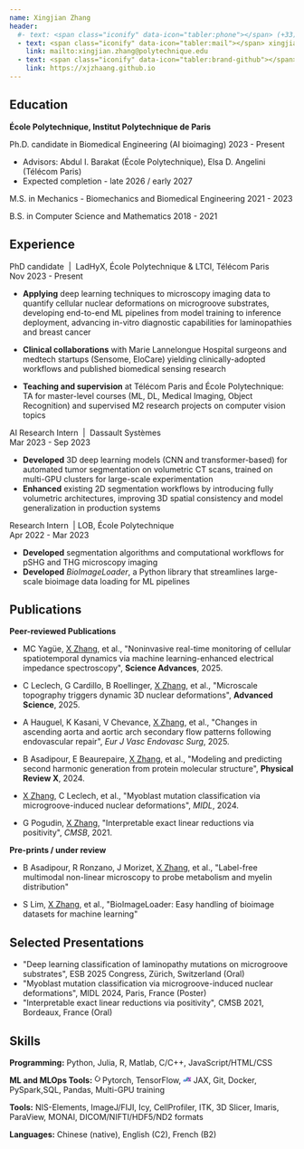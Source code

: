 ```yaml
---
name: Xingjian Zhang
header:
  #- text: <span class="iconify" data-icon="tabler:phone"></span> (+33) 663899163
  - text: <span class="iconify" data-icon="tabler:mail"></span> xingjian.zhang@melix.org
    link: mailto:xingjian.zhang@polytechnique.edu
  - text: <span class="iconify" data-icon="tabler:brand-github"></span>@xjzhaang
    link: https://xjzhaang.github.io
---
```


## Education
<strong class="job-title">École Polytechnique, Institut Polytechnique de Paris</strong>

Ph.D. candidate in Biomedical Engineering (AI bioimaging)
  <span class="date-right">2023 - Present</span></div>

- Advisors: Abdul I. Barakat (École Polytechnique), Elsa D. Angelini (Télécom Paris)
- Expected completion - late 2026 / early 2027

M.S. in Mechanics - Biomechanics and Biomedical Engineering
  <span class="date-right">2021 - 2023</span></div>

B.S. in Computer Science and Mathematics
  <span class="date-right">2018 - 2021</span></div>

## Experience

<div class="job-section">
<div class="job-header">
            <div class="job-title">PhD candidate <span style="font-weight: normal;">&nbsp;|&nbsp;</span> <span class="company-name"> LadHyX, École Polytechnique & LTCI, Télécom Paris</span></div>
            <span class="date-right">Nov 2023 - Present</span>
 </div>

- **Applying** deep learning techniques to microscopy imaging data to quantify cellular nuclear deformations on microgroove substrates, developing end-to-end ML pipelines from model training to inference deployment, advancing in-vitro diagnostic capabilities for laminopathies and breast cancer

- **Clinical collaborations** with Marie Lannelongue Hospital surgeons and medtech startups (Sensome, EloCare) yielding clinically-adopted workflows and published biomedical sensing research

- **Teaching and supervision** at Télécom Paris and École Polytechnique: TA for master-level courses (ML, DL, Medical Imaging, Object Recognition) and supervised M2 research projects on computer vision topics
</div>

<div class="job-section">
    <div class="job-header">
        <div class="job-title">AI Research Intern <span style="font-weight: normal;">&nbsp;|&nbsp;</span> <span class="company-name">Dassault Systèmes</span></div>
        <span class="date-right">Mar 2023 - Sep 2023</span>
    </div>

- **Developed** 3D deep learning models (CNN and transformer-based) for automated tumor segmentation on volumetric CT scans, trained on multi-GPU clusters for large-scale experimentation
- **Enhanced** existing 2D segmentation workflows by introducing fully volumetric architectures, improving 3D spatial consistency and model generalization in production systems
</div>

<div class="job-section">
  <div class="job-header">
        <div class="job-title">Research Intern <span style="font-weight: normal;">&nbsp;|&nbsp;</span><span class="company-name">LOB, École Polytechnique </span></div>
        <span class="date-right">Apr 2022 - Mar 2023</span>
  </div>

- **Developed** segmentation algorithms and computational workflows for pSHG and THG microscopy imaging
- **Developed** <em>BioImageLoader</em>, a Python library that streamlines large-scale bioimage data loading for ML pipelines
</div>



## Publications

<div class="publications-section">

<strong class="job-title">Peer-reviewed Publications</strong>

- MC Yagüe, <u>X Zhang</u>, et al., "Noninvasive real-time monitoring of cellular spatiotemporal dynamics via machine learning-enhanced electrical impedance spectroscopy", <span class="conference"><strong>Science Advances</strong></span>, 2025.

- C Leclech, G Cardillo, B Roellinger, <u>X Zhang</u>, et al., "Microscale topography triggers dynamic 3D nuclear deformations", <span class="conference"><strong>Advanced Science</strong></span>, 2025.

- A Hauguel, K Kasani, V Chevance, <u>X Zhang</u>, et al., "Changes in ascending aorta and aortic arch secondary flow patterns following endovascular repair", <span class="conference"><em>Eur J Vasc Endovasc Surg</em></span>, 2025.

- B Asadipour, E Beaurepaire, <u>X Zhang</u>, et al., "Modeling and predicting second harmonic generation from protein molecular structure", <span class="conference"><strong>Physical Review X</strong></span>, 2024.

- <u>X Zhang</u>, C Leclech, et al., "Myoblast mutation classification via microgroove-induced nuclear deformations", <span class="conference"><em>MIDL</em></span>, 2024.

- G Pogudin, <u>X Zhang</u>, "Interpretable exact linear reductions via positivity", <span class="conference"><em>CMSB</em></span>, 2021.

<strong class="job-title">Pre-prints / under review</strong>

- B Asadipour, R Ronzano, J Morizet, <u>X Zhang</u>, et al., "Label-free multimodal non-linear microscopy to probe metabolism and myelin distribution"

- S Lim, <u>X Zhang</u>, et al., "BioImageLoader: Easy handling of bioimage datasets for machine learning"

</div>

<div class="publications-section">

## Selected Presentations

- "Deep learning classification of laminopathy mutations on microgroove substrates", <span class="conference">ESB 2025 Congress</span>, Zürich, Switzerland (Oral)
- "Myoblast mutation classification via microgroove-induced nuclear deformations", <span class="conference">MIDL 2024</span>, Paris, France (Poster)
- "Interpretable exact linear reductions via positivity", <span class="conference">CMSB 2021</span>, Bordeaux, France (Oral)

</div>

## Skills



**Programming:** <span class="iconify" data-icon="vscode-icons:file-type-python"></span>Python, <span class="iconify" data-icon="vscode-icons:file-type-julia"></span>Julia, <span class="iconify" data-icon="vscode-icons:file-type-r"></span>R, <span class="iconify" data-icon="vscode-icons:file-type-matlab"></span>Matlab, <span class="iconify" data-icon="vscode-icons:file-type-cpp"></span>C/C++, <span class="iconify" data-icon="vscode-icons:file-type-js"></span>JavaScript/HTML/CSS

**ML and MLOps Tools:** <svg xmlns="http://www.w3.org/2000/svg" width="1em" height="1em" viewBox="0 0 30 30" style="display: inline"><path fill="currentColor" d="M12.005 0L4.952 7.053a9.865 9.865 0 0 0 0 14.022a9.866 9.866 0 0 0 14.022 0c3.984-3.9 3.986-10.205.085-14.023l-1.744 1.743c2.904 2.905 2.904 7.634 0 10.538s-7.634 2.904-10.538 0s-2.904-7.634 0-10.538l4.647-4.646l.582-.665zm3.568 3.899a1.327 1.327 0 0 0-1.327 1.327a1.327 1.327 0 0 0 1.327 1.328A1.327 1.327 0 0 0 16.9 5.226A1.327 1.327 0 0 0 15.573 3.9z"/></svg>Pytorch, <span class="iconify" data-icon="devicon:tensorflow"></span>TensorFlow, <svg xmlns="http://www.w3.org/2000/svg" width="1em" height="1em" viewBox="0 0 451 260.81" style="display: inline"><defs><style>.cls-1{fill:#5e97f6;}.cls-1,.cls-2,.cls-3,.cls-4,.cls-5,.cls-6,.cls-7,.cls-8,.cls-9{stroke:#dce0df;stroke-linejoin:round;}.cls-2{fill:#2a56c6;}.cls-3{fill:#00796b;}.cls-4{fill:#3367d6;}.cls-5{fill:#26a69a;}.cls-6{fill:#9c27b0;}.cls-7{fill:#6a1b9a;}.cls-8{fill:#00695c;}.cls-9{fill:#ea80fc;}</style></defs><g><g><polygon class="cls-1" points="50.5 130.4 25.5 173.71 75.5 173.71 100.5 130.4 50.5 130.4"/><polygon class="cls-1" points="0.5 217.01 25.5 173.71 75.5 173.71 50.5 217.01 0.5 217.01"/><polygon class="cls-1" points="125.5 173.71 75.5 173.71 50.5 217.01 100.5 217.01 125.5 173.71"/><polygon class="cls-1" points="175.5 173.71 125.5 173.71 100.5 217.01 150.5 217.01 175.5 173.71"/><polygon class="cls-1" points="150.5 130.4 125.5 173.71 175.5 173.71 200.5 130.4 150.5 130.4"/><polygon class="cls-1" points="175.5 87.1 150.5 130.4 200.5 130.4 225.5 87.1 175.5 87.1"/><polygon class="cls-1" points="200.5 43.8 175.5 87.1 225.5 87.1 250.5 43.8 200.5 43.8"/><polygon class="cls-1" points="225.5 0.5 200.5 43.8 250.5 43.8 275.5 0.5 225.5 0.5"/><polygon class="cls-2" points="0.5 217.01 25.5 260.31 75.5 260.31 50.5 217.01 0.5 217.01"/><polygon class="cls-2" points="125.5 260.31 75.5 260.31 50.5 217.01 100.5 217.01 125.5 260.31"/><polygon class="cls-2" points="175.5 260.31 125.5 260.31 100.5 217.01 150.5 217.01 175.5 260.31"/><polygon class="cls-3" points="200.5 217.01 175.5 173.71 150.5 217.01 175.5 260.31 200.5 217.01"/><polygon class="cls-3" points="250.5 130.4 225.5 87.1 200.5 130.4 250.5 130.4"/><polygon class="cls-3" points="250.5 43.8 225.5 87.1 250.5 130.4 275.5 87.1 250.5 43.8"/><polygon class="cls-4" points="125.5 173.71 100.5 130.4 75.5 173.71 125.5 173.71"/><polygon class="cls-5" points="250.5 130.4 200.5 130.4 175.5 173.71 225.5 173.71 250.5 130.4"/><polygon class="cls-5" points="300.5 130.4 250.5 130.4 225.5 173.71 275.5 173.71 300.5 130.4"/><polygon class="cls-6" points="350.5 43.8 325.5 0.5 300.5 43.8 325.5 87.1 350.5 43.8"/><polygon class="cls-6" points="375.5 87.1 350.5 43.8 325.5 87.1 350.5 130.4 375.5 87.1"/><polygon class="cls-6" points="400.5 130.4 375.5 87.1 350.5 130.4 375.5 173.71 400.5 130.4"/><polygon class="cls-6" points="425.5 173.71 400.5 130.4 375.5 173.71 400.5 217.01 425.5 173.71"/><polygon class="cls-6" points="450.5 217.01 425.5 173.71 400.5 217.01 425.5 260.31 450.5 217.01"/><polygon class="cls-6" points="425.5 0.5 400.5 43.8 425.5 87.1 450.5 43.8 425.5 0.5"/><polygon class="cls-6" points="375.5 87.1 400.5 43.8 425.5 87.1 400.5 130.4 375.5 87.1"/><polygon class="cls-6" points="350.5 130.4 325.5 173.71 350.5 217.01 375.5 173.71 350.5 130.4"/><polygon class="cls-6" points="325.5 260.31 300.5 217.01 325.5 173.71 350.5 217.01 325.5 260.31"/><polygon class="cls-7" points="275.5 260.31 250.5 217.01 300.5 217.01 325.5 260.31 275.5 260.31"/><polygon class="cls-8" points="225.5 173.71 175.5 173.71 200.5 217.01 250.5 217.01 225.5 173.71"/><polygon class="cls-8" points="275.5 173.71 225.5 173.71 250.5 217.01 275.5 173.71"/><polygon class="cls-8" points="275.5 87.1 300.5 130.4 350.5 130.4 325.5 87.1 275.5 87.1"/><polygon class="cls-8" points="300.5 43.8 250.5 43.8 275.5 87.1 325.5 87.1 300.5 43.8"/><polygon class="cls-8" points="425.5 260.31 400.5 217.01 350.5 217.01 375.5 260.31 425.5 260.31"/><polygon class="cls-8" points="375.5 173.71 350.5 217.01 400.5 217.01 375.5 173.71"/><polygon class="cls-9" points="325.5 0.5 275.5 0.5 250.5 43.8 300.5 43.8 325.5 0.5"/><polygon class="cls-9" points="325.5 173.71 275.5 173.71 250.5 217.01 300.5 217.01 325.5 173.71"/><polygon class="cls-9" points="350.5 130.4 300.5 130.4 275.5 173.71 325.5 173.71 350.5 130.4"/><polygon class="cls-9" points="425.5 0.5 375.5 0.5 350.5 43.8 400.5 43.8 425.5 0.5"/><polygon class="cls-9" points="375.5 87.1 350.5 43.8 400.5 43.8 375.5 87.1"/></g></g></svg> JAX, <span class="iconify" data-icon="vscode-icons:file-type-git"></span>Git, <span class="iconify" data-icon="vscode-icons:file-type-docker"></span>Docker, <span class="iconify" data-icon="simple-icons:apachespark"></span>PySpark,<span class="iconify" data-icon="vscode-icons:file-type-sql"></span>SQL, <span class="iconify" data-icon="simple-icons:pandas"></span>Pandas, Multi-GPU training

**Tools:** NIS-Elements, ImageJ/FIJI, Icy, CellProfiler, ITK, 3D Slicer, Imaris, ParaView, MONAI, DICOM/NIFTI/HDF5/ND2 formats

<!-- **Imaging Software:** ImageJ/FIJI, ParaView, CellProfiler, Imaris, NIS-Elements, 3D Slicer -->

**Languages:** Chinese (native), English (C2), French (B2)

<!-- ## References
Available upon request -->
<!-- 
## Awards 

PhD Full Fellowship from École Polytechnique, IP Paris

Master's Scholarship from École Polytechnique, IP Paris -->

